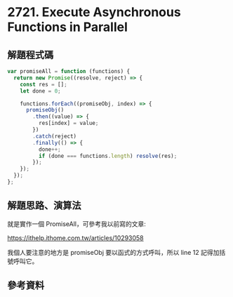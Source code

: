 # 2721. Execute Asynchronous Functions in Parallel

## 解題程式碼

```javascript
var promiseAll = function (functions) {
  return new Promise((resolve, reject) => {
    const res = [];
    let done = 0;

    functions.forEach((promiseObj, index) => {
      promiseObj()
        .then((value) => {
          res[index] = value;
        })
        .catch(reject)
        .finally(() => {
          done++;
          if (done === functions.length) resolve(res);
        });
    });
  });
};
```

## 解題思路、演算法

就是實作一個 PromiseAll，可參考我以前寫的文章:

https://ithelp.ithome.com.tw/articles/10293058

我個人要注意的地方是 promiseObj 要以函式的方式呼叫，所以 line 12 記得加括號呼叫它。

## 參考資料
